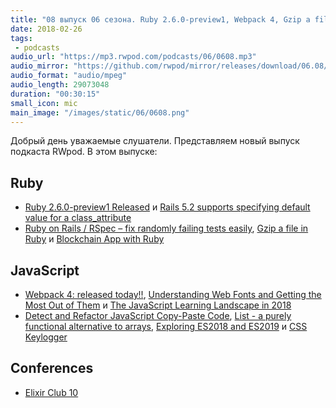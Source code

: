 ```yaml
---
title: "08 выпуск 06 сезона. Ruby 2.6.0-preview1, Webpack 4, Gzip a file in Ruby, Detect and Refactor JavaScript Copy-Paste Code и прочее"
date: 2018-02-26
tags:
 - podcasts
audio_url: "https://mp3.rwpod.com/podcasts/06/0608.mp3"
audio_mirror: "https://github.com/rwpod/mirror/releases/download/06.08/0608.mp3"
audio_format: "audio/mpeg"
audio_length: 29073048
duration: "00:30:15"
small_icon: mic
main_image: "/images/static/06/0608.png"
---
```


Добрый день уважаемые слушатели. Представляем новый выпуск подкаста RWpod. В этом выпуске:

## Ruby

 - [Ruby 2.6.0-preview1 Released](https://www.ruby-lang.org/en/news/2018/02/24/ruby-2-6-0-preview1-released/) и [Rails 5.2 supports specifying default value for a class_attribute](https://blog.bigbinary.com/2018/02/21/rails-5-2-supports-specifying-default-value-for-a-class_attribute.html)
 - [Ruby on Rails / RSpec – fix randomly failing tests easily](http://pdabrowski.com/blog/ruby-on-rails/rspec-fix-randomly-failing-tests-easily/), [Gzip a file in Ruby](https://philna.sh/blog/2018/02/25/gzip-file-ruby/) и [Blockchain App with Ruby](https://www.nopio.com/blog/blockchain-app-ruby/)

## JavaScript

 - [Webpack 4: released today!!](https://medium.com/webpack/webpack-4-released-today-6cdb994702d4), [Understanding Web Fonts and Getting the Most Out of Them](https://css-tricks.com/understanding-web-fonts-getting/) и [The JavaScript Learning Landscape in 2018](https://css-tricks.com/javascript-learning-landscape-2018/)
 - [Detect and Refactor JavaScript Copy-Paste Code](http://elijahmanor.com/js-copypaste-detect/), [List - a purely functional alternative to arrays](https://github.com/funkia/list), [Exploring ES2018 and ES2019](http://exploringjs.com/es2018-es2019/) и [CSS Keylogger](https://github.com/maxchehab/CSS-Keylogging)

## Conferences

 - [Elixir Club 10](https://www.facebook.com/events/433063470484546/)

<!--more-->

